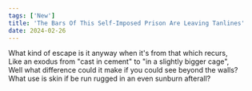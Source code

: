 ```yaml
---
tags: ['New']
title: 'The Bars Of This Self-Imposed Prison Are Leaving Tanlines'
date: 2024-02-26
---
```


What kind of escape is it anyway when it's from that which recurs,  
Like an exodus from "cast in cement" to "in a slightly bigger cage",  
Well what difference could it make if you could see beyond the walls?  
What use is skin if be run rugged in an even sunburn afterall?
